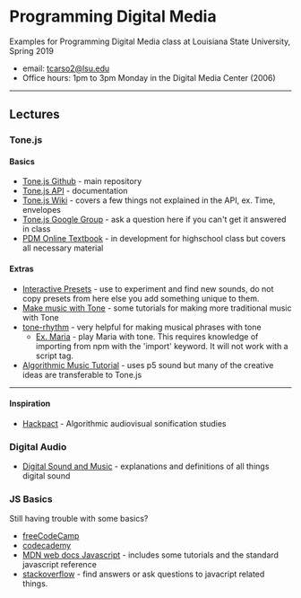 # Programming Digital Media

Examples for Programming Digital Media class at Louisiana State University, Spring 2019

- email: <tcarso2@lsu.edu>   
- Office hours: 1pm to 3pm Monday in the Digital Media Center (2006)

---

## Lectures
<!-- - **2-12-19** - Web audio basics and sound file players - [slides](https://lsu-pdm-2019.netlify.com/week_1_t/_site/#/), [textbook](https://pdm.lsupathways.org/3_audio/1_sampler/1_lesson_1/)
- **2-14-19** - Adding effects and intro to synthesis - [slides](https://lsu-pdm-2019.netlify.com/week_1_th/_static/#/), [textbook](https://pdm.lsupathways.org/3_audio/1_sampler/2_lesson_2/)
- **2-19-19** - Making synthesizers from scratch - [slides](https://lsu-pdm-2019.netlify.com/week_2_t/_static/#/)
- **2-21-19** - Scheduling signals and LFOs - [slides](https://lsu-pdm-2019.netlify.com/week_2_th/_static/#/)
- **2-25-19** - Instruments and Sequencers - [slides](https://lsu-pdm-2019.netlify.com/week_3_t/_static/#/), [textbook](https://pdm.lsupathways.org/3_audio/2_synthsandmusic/2_lesson_2/)
- **2-28-19** - Sound Effects and Sequencers - [slides](https://lsu-pdm-2019.netlify.com/week_3_th/_static/#/)
- **3-6-19** - Rhythm / Scales / Tuning / Distributed smartphone music - [slides](https://lsu-pdm-2019.netlify.com/week_4_t/_static/#/)
## Resources
[slides](https://lsu-pdm-2019.netlify.com/readme.html) -->

### Tone.js

#### Basics

- [Tone.js Github](https://github.com/Tonejs/Tone.js) - main repository
- [Tone.js API](https://tonejs.github.io/docs/) - documentation
- [Tone.js Wiki](https://github.com/Tonejs/Tone.js/wiki) - covers a few things not explained in the API, ex. Time, envelopes 
- [Tone.js Google Group](https://groups.google.com/forum/#!forum/tonejs) - ask a question here if you can't get it answered in class
- [PDM Online Textbook](https://pdm.lsupathways.org/) - in development for highschool class but covers all necessary material

#### Extras

- [Interactive Presets](https://www.guitarland.com/MusicTheoryWithToneJS/Presets-gh-pages/) - use to experiment and find new sounds, do not copy presets from here else you add something unique to them. 
- [Make music with Tone](https://www.guitarland.com/MusicTheoryWithToneJS/TonejsSetup.html) - some tutorials for making more traditional music with Tone
- [tone-rhythm](https://github.com/scraggo/tone-rhythm) - very helpful for making musical phrases with tone
  - [Ex. Maria](https://codesandbox.io/s/qzq0lvpq0w) - play Maria with tone. This requires knowledge of importing from npm with the 'import' keyword. It will not work with a script tag.
- [Algorithmic Music Tutorial](https://junshern.github.io/algorithmic-music-tutorial/) - uses p5 sound but many of the creative ideas are transferable to Tone.js
---
#### Inspiration

- [Hackpact](https://stc.github.io/HackPact/) - Algorithmic audiovisual sonification studies


### Digital Audio

- [Digital Sound and Music](http://digitalsoundandmusic.com/curriculum/) - explanations and definitions of all things digital sound

### JS Basics

Still having trouble with some basics? 

- [freeCodeCamp](https://www.freecodecamp.org/)
- [codecademy](https://www.codecademy.com/learn/introduction-to-javascript)
- [MDN web docs Javascript](https://developer.mozilla.org/en-US/docs/Web/JavaScript) - includes some tutorials and the standard javascript reference 
- [stackoverflow](https://stackoverflow.com/) - find answers or ask questions to javacript related things. 